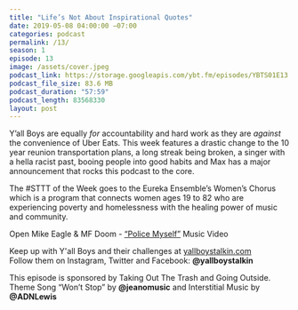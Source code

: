 ```yaml
---
title: "Life’s Not About Inspirational Quotes"
date: 2019-05-08 04:00:00 −07:00
categories: podcast
permalink: /13/
season: 1
episode: 13
image: /assets/cover.jpeg
podcast_link: https://storage.googleapis.com/ybt.fm/episodes/YBTS01E13.mp3
podcast_file_size: 83.6 MB
podcast_duration: "57:59"
podcast_length: 83568330
layout: post
---
```


Y’all Boys are equally *for* accountability and hard work as they are *against* the convenience of Uber Eats. This week features a drastic change to the 10 year reunion transportation plans, a long streak being broken, a singer with a hella racist past, booing people into good habits and Max has a major announcement that rocks this podcast to the core.

The #STTT of the Week goes to the Eureka Ensemble’s Women’s Chorus which is a program that connects women ages 19 to 82 who are experiencing poverty and homelessness with the healing power of music and community.

Open Mike Eagle & MF Doom - [“Police Myself”](https://www.youtube.com/watch?v=_wAU5I696xg) Music Video

Keep up with Y'all Boys and their challenges at [yallboystalkin.com](https://yallboystalkin.com)
<br>Follow them on Instagram, Twitter and Facebook: **@yallboystalkin**

This episode is sponsored by Taking Out The Trash and Going Outside.
<br>Theme Song “Won’t Stop” by **@jeanomusic** and Interstitial Music by **@ADNLewis**
   
